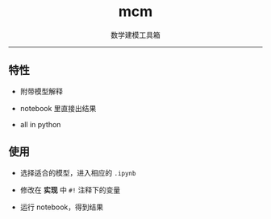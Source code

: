<h1 align="center">mcm</h1>
<div align="center">数学建模工具箱</div>

---

## 特性

- 附带模型解释

- notebook 里直接出结果

- all in python

## 使用

- 选择适合的模型，进入相应的 `.ipynb`

- 修改在 **实现** 中 `#!` 注释下的变量

- 运行 notebook，得到结果
